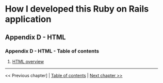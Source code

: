 # How I developed this Ruby on Rails application #


## Appendix D - HTML ##


### Appendix D - HTML - Table of contents ###
1. [HTML overview](../appendix_d_html/d_1_html_overview.md)


----------
<< Previous chapter] | [Table of contents](../how_i_developed_this_rails_application.md) | [Next chapter >>](../appendix_d_html/d_1_html_overview.md)